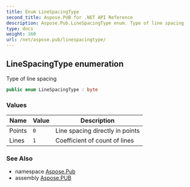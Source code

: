```yaml
---
title: Enum LineSpacingType
second_title: Aspose.PUB for .NET API Reference
description: Aspose.Pub.LineSpacingType enum. Type of line spacing
type: docs
weight: 160
url: /net/aspose.pub/linespacingtype/
---
```

## LineSpacingType enumeration

Type of line spacing

```csharp
public enum LineSpacingType : byte
```

### Values

| Name | Value | Description |
| --- | --- | --- |
| Points | `0` | Line spacing directly in points |
| Lines | `1` | Coefficient of count of lines |

### See Also

* namespace [Aspose.Pub](../../aspose.pub/)
* assembly [Aspose.PUB](../../)


